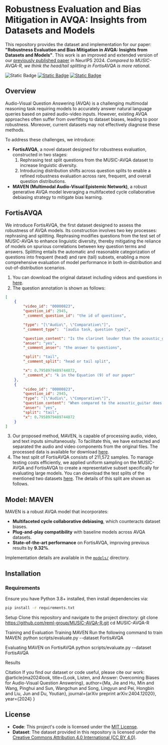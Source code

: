 # Robustness Evaluation and Bias Mitigation in AVQA: Insights from Datasets and Models
This repository provides the dataset and implementation for our paper: **"Robustness Evaluation and Bias Mitigation in AVQA: Insights from Datasets and Models"**. This work is an improved and extended version of our [previously published paper](https://github.com/reml-group/MUSIC-AVQA-R) in NeurIPS 2024. *Compared to MUSIC-AVQA-R, we think the head/tail splitting in FortisAVQA is more rational.*

![Static Badge](https://img.shields.io/badge/python-3.10-blue)
[![Static Badge](https://img.shields.io/badge/FortisAVQA-pdf-red)](https://openreview.net/pdf?id=twpPD9UMUN)
[![Static Badge](https://img.shields.io/badge/MUSIC_AVQA_R-pdf-red)](https://openreview.net/pdf?id=twpPD9UMUN)


## Overview

Audio-Visual Question Answering (AVQA) is a challenging multimodal reasoning task requiring models to accurately answer natural language queries based on paired audio-video inputs. However, existing AVQA approaches often suffer from overfitting to dataset biases, leading to poor robustness. Moreover, current datasets may not effectively diagnose these methods.

To address these challenges, we introduce:

- **FortisAVQA**, a novel dataset designed for robustness evaluation, constructed in two stages:
  1. Rephrasing test split questions from the MUSIC-AVQA dataset to increase linguistic diversity.
  2. Introducing distribution shifts across question splits to enable a refined robustness evaluation across rare, frequent, and overall question distributions.
- **MAVEN (Multimodal Audio-Visual Epistemic Network)**, a robust generative AVQA model leveraging a multifaceted cycle collaborative debiasing strategy to mitigate bias learning.

## FortisAVQA
We introduce FortisAVQA, the first dataset designed to assess the robustness of AVQA models. Its construction involves two key processes: rephrasing and splitting. Rephrasing modifies questions from the test set of MUSIC-AVQA to enhance linguistic diversity, thereby mitigating the reliance of models on spurious correlations between key question terms and answers. Splitting entails the automatic and reasonable categorization of questions into frequent (head) and rare (tail) subsets, enabling a more comprehensive evaluation of model performance in both in-distribution and out-of-distribution scenarios.

1. You can download the original dataset including videos and questions in [here]().
2. The question annotation is shown as follows:
```json
[
    {
        "video_id": "00000823",
        "question_id": 2945,
        "_comment_question_id": "the id of questions",

        "type": "[\"Audio\", \"Comparative\"]",
        "_comment_type":  "[audio task, question type]",

        "question_content": "Is the clarinet louder than the acoustic_guitar",
        "anser": "yes",
        "_comment_anser": "the answer to questions",

        "split": "tail", 
        "_comment_split": "head or tail split",

        "x": 0.7958979489744872,
        "_comment_x": "k in the Equation (9) of our paper"
    },
    {
        "video_id": "00000823",
        "question_id": 2945,  
        "type": "[\"Audio\", \"Comparative\"]",
        "question_content": "When compared to the acoustic_guitar does the clarinet sound louder?",
        "anser": "yes",
        "split": "tail",
        "x": 0.7958979489744872
    }
]
```
3. Our proposed method, MAVEN, is capable of processing audio, video, and text inputs simultaneously. To facilitate this, we have extracted and separated the audio and video components from the original files. The processed data is available for download [here]().
4. The test split of FortisAVQA consists of 211,572 samples. To manage testing costs efficiently, we applied uniform sampling on the MUSIC-AVQA and FortisAVQA to create a representative subset specifically for evaluating large models. You can download the test splits of the mentioned two datasets [here](). The details of this split are shown as follows.
## Model: MAVEN

MAVEN is a robust AVQA model that incorporates:

- **Multifaceted cycle collaborative debiasing**, which counteracts dataset biases.
- **Plug-and-play compatibility** with baseline models across AVQA datasets.
- **State-of-the-art performance** on FortisAVQA, improving previous results by **9.32%**.

Implementation details are available in the [`models/`](./models) directory.

## Installation

### Requirements

Ensure you have Python 3.8+ installed, then install dependencies via:

```bash
pip install -r requirements.txt
```
Setup
Clone this repository and navigate to the project directory:
git clone https://github.com/reml-group/MUSIC-AVQA-R.git
cd MUSIC-AVQA-R

Training and Evaluation
Training MAVEN
Run the following command to train MAVEN:
python scripts/evaluate.py --dataset FortisAVQA


Evaluating MAVEN on FortisAVQA
python scripts/evaluate.py --dataset FortisAVQA

Results

Citation
If you find our dataset or code useful, please cite our work:
@article{ma2024look,
  title={Look, Listen, and Answer: Overcoming Biases for Audio-Visual Question Answering},
  author={Ma, Jie and Hu, Min and Wang, Pinghui and Sun, Wangchun and Song, Lingyun and Pei, Hongbin and Liu, Jun and Du, Youtian},
  journal={arXiv preprint arXiv:2404.12020},
  year={2024}
}
## License

- **Code**: This project's code is licensed under the [MIT License](LICENSE).
- **Dataset**: The dataset provided in this repository is licensed under the [Creative Commons Attribution 4.0 International (CC BY 4.0)](DATASET_LICENSE).

